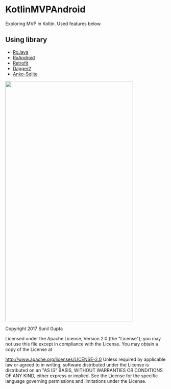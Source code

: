 # KotlinMVPAndroid
Exploring MVP in Koltin. Used features below.
## Using library

- [RxJava](https://github.com/ReactiveX/RxJava)
- [RxAndroid](https://github.com/ReactiveX/RxAndroid)
- [Retrofit](https://github.com/square/retrofit)
- [Dagger2](https://github.com/google/dagger)
- [Anko-Sqlite](https://github.com/Kotlin/anko)

<img src="https://github.com/sunil676/KotlinMVPAndroid/blob/master/videotogif_2017.06.06_00.13.40.gif" width="400" height="750"/>


Copyright 2017 Sunil Gupta

Licensed under the Apache License, Version 2.0 (the "License"); you may not use this file except in compliance with the License. You may obtain a copy of the License at

http://www.apache.org/licenses/LICENSE-2.0 Unless required by applicable law or agreed to in writing, software distributed under the License is distributed on an "AS IS" BASIS, WITHOUT WARRANTIES OR CONDITIONS OF ANY KIND, either express or implied. See the License for the specific language governing permissions and limitations under the License.
